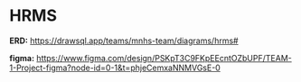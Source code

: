 # HRMS

**ERD:** https://drawsql.app/teams/mnhs-team/diagrams/hrms#

**figma:** https://www.figma.com/design/PSKpT3C9FKpEEcntOZbUPF/TEAM-1-Project-figma?node-id=0-1&t=phjeCemxaNNMVGsE-0


